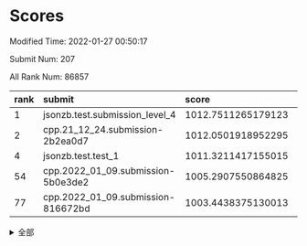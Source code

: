 # Scores

Modified Time: 2022-01-27 00:50:17

Submit Num: 207

All Rank Num: 86857

| rank |               submit               |       score        |       sigma        | pk_num |
| :--- | :--------------------------------- | :----------------- | :----------------- | :----- |
| 1    | jsonzb.test.submission_level_4     | 1012.7511265179123 | 0.8198681574126753 | 1675   |
| 2    | cpp.21_12_24.submission-2b2ea0d7   | 1012.0501918952295 | 0.8230802641589613 | 1679   |
| 4    | jsonzb.test.test_1                 | 1011.3211417155015 | 0.7626884955651434 | 1670   |
| 54   | cpp.2022_01_09.submission-5b0e3de2 | 1005.2907550864825 | 0.7302513484943174 | 1680   |
| 77   | cpp.2022_01_09.submission-816672bd | 1003.4438375130013 | 0.7177372127384325 | 1682   |


<details>
<summary>全部</summary>

| rank |                 submit                 |       score        |       sigma        | pk_num |
| :--- | :------------------------------------- | :----------------- | :----------------- | :----- |
| 1    | jsonzb.test.submission_level_4         | 1012.7511265179123 | 0.8198681574126753 | 1675   |
| 2    | cpp.21_12_24.submission-2b2ea0d7       | 1012.0501918952295 | 0.8230802641589613 | 1679   |
| 3    | gobigger.level_3.submission_level_3_32 | 1012.0150090978206 | 0.8020289627826563 | 1676   |
| 4    | jsonzb.test.test_1                     | 1011.3211417155015 | 0.7626884955651434 | 1670   |
| 5    | gobigger.level_3.submission_level_3_43 | 1011.3201505156718 | 0.7815508768637189 | 1681   |
| 6    | gobigger.level_3.submission_level_3_49 | 1011.27567869963   | 0.7908215055883663 | 1679   |
| 7    | gobigger.level_3.submission_level_3_40 | 1011.1895038081608 | 0.8050608306408976 | 1681   |
| 8    | gobigger.level_3.submission_level_3_16 | 1011.1364677477245 | 0.7858383212974269 | 1673   |
| 9    | gobigger.level_3.submission_level_3_10 | 1011.007719181866  | 0.7565747584016533 | 1677   |
| 10   | gobigger.level_3.submission_level_3_38 | 1011.0006031920691 | 0.745288693030479  | 1676   |
| 11   | gobigger.level_3.submission_level_3_12 | 1010.8714392510888 | 0.7852712524100272 | 1683   |
| 12   | gobigger.level_3.submission_level_3_41 | 1010.7342538961545 | 0.7659314397370351 | 1681   |
| 13   | gobigger.level_3.submission_level_3_24 | 1010.7193502051682 | 0.774145411750305  | 1680   |
| 14   | gobigger.level_3.submission_level_3_42 | 1010.7080272430643 | 0.7496218876047245 | 1678   |
| 15   | gobigger.level_3.submission_level_3_48 | 1010.6898932893383 | 0.7721877082711138 | 1678   |
| 16   | gobigger.level_3.submission_level_3_31 | 1010.6664316505908 | 0.7839984397386774 | 1679   |
| 17   | gobigger.level_3.submission_level_3_46 | 1010.6600295438877 | 0.7702405092292106 | 1675   |
| 18   | gobigger.level_3.submission_level_3_7  | 1010.6599241954646 | 0.7649577567555416 | 1678   |
| 19   | gobigger.level_3.submission_level_3_9  | 1010.6254065386356 | 0.7815035259224467 | 1677   |
| 20   | gobigger.level_3.submission_level_3_5  | 1010.5163405491518 | 0.7583703712587405 | 1677   |
| 21   | gobigger.level_3.submission_level_3_6  | 1010.4698520443023 | 0.7588995607597974 | 1676   |
| 22   | gobigger.level_3.submission_level_3_2  | 1010.4592741583034 | 0.7647185058991034 | 1679   |
| 23   | gobigger.level_3.submission_level_3_44 | 1010.3796258938543 | 0.7647632111720603 | 1676   |
| 24   | gobigger.level_3.submission_level_3_19 | 1010.3291067856949 | 0.7502620218459545 | 1683   |
| 25   | gobigger.level_3.submission_level_3_0  | 1010.3139508925703 | 0.7687023284789517 | 1674   |
| 26   | gobigger.level_3.submission_level_3_15 | 1010.2460023048694 | 0.7521229609571306 | 1680   |
| 27   | gobigger.level_3.submission_level_3_3  | 1010.158924201217  | 0.7589242017518667 | 1671   |
| 28   | gobigger.level_3.submission_level_3_18 | 1010.1554738415792 | 0.7587806609567358 | 1682   |
| 29   | gobigger.level_3.submission_level_3_29 | 1010.0213937368267 | 0.7826144566924252 | 1676   |
| 30   | gobigger.level_3.submission_level_3_14 | 1010.019793292707  | 0.7551067968152488 | 1682   |
| 31   | gobigger.level_3.submission_level_3_35 | 1010.01825910214   | 0.7599978167345703 | 1675   |
| 32   | gobigger.level_3.submission_level_3_26 | 1009.9701438869214 | 0.7631495860068009 | 1672   |
| 33   | gobigger.level_3.submission_level_3_23 | 1009.9415899599878 | 0.7588684768118761 | 1679   |
| 34   | gobigger.level_3.submission_level_3_39 | 1009.8776629704623 | 0.7578046065688733 | 1678   |
| 35   | gobigger.level_3.submission_level_3_22 | 1009.764329685472  | 0.7479772998469933 | 1682   |
| 36   | gobigger.level_3.submission_level_3_33 | 1009.713328185995  | 0.767117444248643  | 1681   |
| 37   | gobigger.level_3.submission_level_3_11 | 1009.7024693845651 | 0.7640567874425082 | 1677   |
| 38   | gobigger.level_3.submission_level_3_20 | 1009.6995475911291 | 0.7882292189832292 | 1682   |
| 39   | gobigger.level_3.submission_level_3_47 | 1009.6375243424551 | 0.7471841075675456 | 1682   |
| 40   | gobigger.level_3.submission_level_3_13 | 1009.6059835710151 | 0.7798557733416207 | 1676   |
| 41   | gobigger.level_3.submission_level_3_34 | 1009.5299402957979 | 0.7424260954836045 | 1675   |
| 42   | gobigger.level_3.submission_level_3_30 | 1009.4417863225984 | 0.763332738976788  | 1681   |
| 43   | gobigger.level_3.submission_level_3_27 | 1009.4122586839369 | 0.75588142755829   | 1674   |
| 44   | gobigger.level_3.submission_level_3_4  | 1009.3872689033244 | 0.7502305729062829 | 1676   |
| 45   | gobigger.level_3.submission_level_3_21 | 1009.2428212899009 | 0.7420877290536226 | 1678   |
| 46   | gobigger.level_3.submission_level_3_36 | 1009.2225149904301 | 0.772840812347518  | 1678   |
| 47   | gobigger.level_3.submission_level_3_25 | 1009.1690016096468 | 0.7546452742771441 | 1679   |
| 48   | gobigger.level_3.submission_level_3_28 | 1009.1151562000961 | 0.7485688587680517 | 1681   |
| 49   | gobigger.level_3.submission_level_3_1  | 1008.9158475297569 | 0.7512118489145551 | 1678   |
| 50   | gobigger.level_3.submission_level_3_37 | 1008.8957299568324 | 0.7424148780942627 | 1675   |
| 51   | gobigger.level_3.submission_level_3_8  | 1008.7768171308222 | 0.7186453257157749 | 1675   |
| 52   | gobigger.level_3.submission_level_3_45 | 1008.686145442063  | 0.7388103787121568 | 1677   |
| 53   | gobigger.level_3.submission_level_3_17 | 1008.3911528426005 | 0.7412011070675122 | 1677   |
| 54   | cpp.2022_01_09.submission-5b0e3de2     | 1005.2907550864825 | 0.7302513484943174 | 1680   |
| 55   | gobigger.level_1.submission_level_1_27 | 1005.128826829093  | 0.72202347585179   | 1679   |
| 56   | gobigger.level_1.submission_level_1_36 | 1005.1021584224778 | 0.725936921845047  | 1675   |
| 57   | gobigger.level_1.submission_level_1_40 | 1004.8062462381405 | 0.719155037295611  | 1685   |
| 58   | gobigger.level_1.submission_level_1_35 | 1004.4943718772979 | 0.7248524889067777 | 1673   |
| 59   | gobigger.level_1.submission_level_1_39 | 1004.4621566856453 | 0.7258470006453199 | 1683   |
| 60   | gobigger.level_1.submission_level_1_22 | 1004.4556773972541 | 0.7241663390625069 | 1677   |
| 61   | gobigger.level_1.submission_level_1_17 | 1004.2337399075342 | 0.7124495691915138 | 1675   |
| 62   | gobigger.level_1.submission_level_1_38 | 1004.0839147637066 | 0.7185388532363123 | 1676   |
| 63   | gobigger.level_1.submission_level_1_9  | 1004.0660643628562 | 0.7190037373159828 | 1677   |
| 64   | gobigger.level_1.submission_level_1_16 | 1004.005407728926  | 0.7317248665714401 | 1680   |
| 65   | gobigger.level_1.submission_level_1_49 | 1003.9783729897684 | 0.7312969821411243 | 1678   |
| 66   | gobigger.level_1.submission_level_1_26 | 1003.8855492786423 | 0.71379597844453   | 1681   |
| 67   | gobigger.level_1.submission_level_1_23 | 1003.817489813269  | 0.7088597758572829 | 1677   |
| 68   | gobigger.level_1.submission_level_1_37 | 1003.728160100188  | 0.7136564944476623 | 1676   |
| 69   | gobigger.level_1.submission_level_1_25 | 1003.6227048975919 | 0.7243091266393052 | 1680   |
| 70   | gobigger.level_1.submission_level_1_42 | 1003.6203919294516 | 0.711665712802868  | 1679   |
| 71   | gobigger.level_1.submission_level_1_1  | 1003.6136960508281 | 0.7214044744292282 | 1682   |
| 72   | gobigger.level_1.submission_level_1_7  | 1003.5976014523181 | 0.7270823846898841 | 1683   |
| 73   | gobigger.level_1.submission_level_1_20 | 1003.5696993436594 | 0.7214068179040681 | 1675   |
| 74   | gobigger.level_1.submission_level_1_6  | 1003.5174965711733 | 0.7197930265882144 | 1680   |
| 75   | gobigger.level_1.submission_level_1_44 | 1003.4973026052704 | 0.7119551146620441 | 1676   |
| 76   | gobigger.level_1.submission_level_1_4  | 1003.4548419251631 | 0.7143066898688051 | 1675   |
| 77   | cpp.2022_01_09.submission-816672bd     | 1003.4438375130013 | 0.7177372127384325 | 1682   |
| 78   | gobigger.level_1.submission_level_1_13 | 1003.346243532279  | 0.7197027280903616 | 1677   |
| 79   | gobigger.level_1.submission_level_1_47 | 1003.3126303015631 | 0.7302311452984227 | 1678   |
| 80   | gobigger.level_1.submission_level_1_24 | 1003.2808358652767 | 0.7166558459219884 | 1675   |
| 81   | gobigger.level_1.submission_level_1_12 | 1003.2584515015094 | 0.7222181814074603 | 1678   |
| 82   | gobigger.level_1.submission_level_1_46 | 1003.1962513369054 | 0.7165884070387817 | 1678   |
| 83   | gobigger.level_1.submission_level_1_14 | 1003.1516329385638 | 0.715374164291346  | 1680   |
| 84   | gobigger.level_1.submission_level_1_29 | 1003.0812820298031 | 0.719942830600619  | 1680   |
| 85   | gobigger.level_1.submission_level_1_30 | 1003.0313967702393 | 0.716035843290389  | 1679   |
| 86   | gobigger.level_1.submission_level_1_45 | 1003.0087017798028 | 0.7176400222480821 | 1679   |
| 87   | gobigger.level_1.submission_level_1_33 | 1002.9854043211963 | 0.7125818419574349 | 1681   |
| 88   | gobigger.level_1.submission_level_1_32 | 1002.962076536175  | 0.7183829220867644 | 1680   |
| 89   | gobigger.level_1.submission_level_1_21 | 1002.8924522511647 | 0.7172564136774086 | 1682   |
| 90   | gobigger.level_1.submission_level_1_5  | 1002.7438459338123 | 0.714941624669162  | 1680   |
| 91   | gobigger.level_1.submission_level_1_41 | 1002.7355448323627 | 0.7182880109557406 | 1676   |
| 92   | gobigger.level_1.submission_level_1_8  | 1002.7249101005614 | 0.7185726625058078 | 1678   |
| 93   | gobigger.level_1.submission_level_1_48 | 1002.4928215500533 | 0.7024381161400358 | 1677   |
| 94   | gobigger.level_1.submission_level_1_18 | 1002.4761162113633 | 0.7281242505444758 | 1677   |
| 95   | gobigger.level_1.submission_level_1_11 | 1002.4146690176709 | 0.7056648208918676 | 1678   |
| 96   | gobigger.level_1.submission_level_1_34 | 1002.3580399816533 | 0.7124614470829413 | 1682   |
| 97   | gobigger.level_1.submission_level_1_0  | 1002.3132737841438 | 0.7247374827769393 | 1681   |
| 98   | gobigger.level_1.submission_level_1_28 | 1002.2855831647265 | 0.7140586033960589 | 1680   |
| 99   | gobigger.level_1.submission_level_1_2  | 1002.2228347948628 | 0.7219787818551126 | 1682   |
| 100  | gobigger.level_1.submission_level_1_19 | 1002.1581616723353 | 0.7125294438438012 | 1684   |
| 101  | gobigger.level_1.submission_level_1_43 | 1002.0962201810095 | 0.7082868004315168 | 1678   |
| 102  | gobigger.level_1.submission_level_1_31 | 1002.0131575700389 | 0.7133604735544823 | 1674   |
| 103  | gobigger.level_1.submission_level_1_3  | 1002.0068782078159 | 0.7130457460729358 | 1684   |
| 104  | gobigger.level_1.submission_level_1_15 | 1001.6599841608765 | 0.7184515432250677 | 1677   |
| 105  | gobigger.level_1.submission_level_1_10 | 1001.418413335456  | 0.7154322445243735 | 1674   |
| 106  | gobigger.random.submission_random_23   | 997.0809262797449  | 0.6991025381666    | 1684   |
| 107  | gobigger.random.submission_random_19   | 996.8944529330682  | 0.7168135481482363 | 1674   |
| 108  | gobigger.random.submission_random_6    | 996.8855421298985  | 0.7196773311264156 | 1681   |
| 109  | gobigger.random.submission_random_36   | 996.7996785862299  | 0.7128497449549037 | 1677   |
| 110  | gobigger.random.submission_random_14   | 996.7074153908708  | 0.7002120018175536 | 1684   |
| 111  | gobigger.random.submission_random_30   | 996.7029027167546  | 0.6982958491814344 | 1679   |
| 112  | gobigger.random.submission_random_32   | 996.6800225029192  | 0.7079436817904929 | 1674   |
| 113  | gobigger.random.submission_random_37   | 996.6650225298015  | 0.7044921074017433 | 1677   |
| 114  | gobigger.random.submission_random_3    | 996.6265060749284  | 0.7106420685097329 | 1676   |
| 115  | gobigger.random.submission_random_5    | 996.6211404481867  | 0.7137039697798826 | 1672   |
| 116  | gobigger.random.submission_random_39   | 996.6161677191468  | 0.7039996278605766 | 1678   |
| 117  | gobigger.random.submission_random_33   | 996.6011226292293  | 0.7121286493695685 | 1682   |
| 118  | gobigger.random.submission_random_2    | 996.5483642487153  | 0.7051352276167172 | 1681   |
| 119  | gobigger.random.submission_random_21   | 996.4748490801223  | 0.7074595450802035 | 1679   |
| 120  | gobigger.random.submission_random_46   | 996.4698774173294  | 0.7104628240126337 | 1682   |
| 121  | gobigger.random.submission_random_1    | 996.4452750849649  | 0.718018891530682  | 1676   |
| 122  | gobigger.random.submission_random_29   | 996.4375723517909  | 0.7084041184596691 | 1679   |
| 123  | gobigger.random.submission_random_38   | 996.3458484053132  | 0.7132621160523198 | 1682   |
| 124  | gobigger.random.submission_random_12   | 996.1824094203658  | 0.7122269408592614 | 1683   |
| 125  | gobigger.random.submission_random_11   | 996.148962402547   | 0.7050414448845747 | 1679   |
| 126  | gobigger.random.submission_random_4    | 996.1283389756135  | 0.7078694097997428 | 1679   |
| 127  | gobigger.random.submission_random_28   | 996.0954012558833  | 0.7161162866163346 | 1672   |
| 128  | gobigger.random.submission_random_49   | 996.0038868404514  | 0.7140128894689455 | 1677   |
| 129  | gobigger.random.submission_random_20   | 995.9326539660411  | 0.7031316164399808 | 1684   |
| 130  | gobigger.random.submission_random_10   | 995.9295970905238  | 0.7025603390688778 | 1676   |
| 131  | gobigger.random.submission_random_18   | 995.9192489229029  | 0.7123895218108794 | 1684   |
| 132  | gobigger.random.submission_random_9    | 995.8897405000379  | 0.7096155062181319 | 1680   |
| 133  | gobigger.random.submission_random_48   | 995.8802767275437  | 0.6974996653765863 | 1678   |
| 134  | gobigger.random.submission_random_40   | 995.8669864450056  | 0.7037016220240648 | 1677   |
| 135  | gobigger.random.submission_random_43   | 995.8572018698687  | 0.7006637059221221 | 1678   |
| 136  | gobigger.random.submission_random_35   | 995.7553565535109  | 0.7047541359950148 | 1681   |
| 137  | gobigger.random.submission_random_25   | 995.5239258740771  | 0.7101044705551322 | 1675   |
| 138  | gobigger.random.submission_random_45   | 995.4655887248883  | 0.7090253722006167 | 1681   |
| 139  | gobigger.random.submission_random_7    | 995.4552848625054  | 0.717108275909783  | 1683   |
| 140  | gobigger.random.submission_random_8    | 995.3978949362544  | 0.7079182106690105 | 1679   |
| 141  | gobigger.random.submission_random_47   | 995.3978755567763  | 0.7415148537185998 | 1677   |
| 142  | gobigger.random.submission_random_26   | 995.3865344390689  | 0.7123249666308622 | 1674   |
| 143  | gobigger.random.submission_random_42   | 995.3252851695303  | 0.7006138945838205 | 1681   |
| 144  | gobigger.random.submission_random_34   | 995.2804699349688  | 0.7152380216227513 | 1676   |
| 145  | gobigger.random.submission_random_0    | 995.2760109760494  | 0.7110936488840661 | 1677   |
| 146  | gobigger.random.submission_random_24   | 995.1838891571622  | 0.7016041915450623 | 1679   |
| 147  | gobigger.random.submission_random_22   | 995.1799514020136  | 0.7026257947398041 | 1681   |
| 148  | gobigger.random.submission_random_27   | 995.0552512555728  | 0.719966453771895  | 1678   |
| 149  | gobigger.random.submission_random_15   | 994.8966157581056  | 0.7290573387879711 | 1681   |
| 150  | gobigger.random.submission_random_41   | 994.8955472223281  | 0.7124617597383356 | 1676   |
| 151  | gobigger.random.submission_random_31   | 994.8842341481526  | 0.7115396980985356 | 1677   |
| 152  | gobigger.level_2.submission_level_2_39 | 994.8299880562887  | 0.7225232124567401 | 1678   |
| 153  | gobigger.level_2.submission_level_2_25 | 994.7651408198853  | 0.7303549599274979 | 1678   |
| 154  | gobigger.random.submission_random_17   | 994.574763030885   | 0.7114844113745257 | 1680   |
| 155  | gobigger.random.submission_random_13   | 994.4104093071204  | 0.7137633103102649 | 1677   |
| 156  | gobigger.random.submission_random_16   | 994.332874093369   | 0.7145137133916754 | 1682   |
| 157  | gobigger.random.submission_random_44   | 994.241617602484   | 0.7131119465385453 | 1680   |
| 158  | gobigger.level_2.submission_level_2_17 | 993.514466434795   | 0.7197217711775891 | 1683   |
| 159  | gobigger.level_2.submission_level_2_49 | 993.4249003098126  | 0.7285458996419548 | 1678   |
| 160  | gobigger.level_2.submission_level_2_24 | 993.3281633691353  | 0.7517153147898333 | 1677   |
| 161  | gobigger.level_2.submission_level_2_31 | 993.0406089447757  | 0.7338894438779722 | 1681   |
| 162  | gobigger.level_2.submission_level_2_46 | 992.9914604344445  | 0.7240271088924846 | 1681   |
| 163  | gobigger.level_2.submission_level_2_15 | 992.8628079672494  | 0.7384709108862336 | 1676   |
| 164  | gobigger.level_2.submission_level_2_16 | 992.8534148693492  | 0.7403803836455903 | 1671   |
| 165  | gobigger.level_2.submission_level_2_13 | 992.6952293644282  | 0.734727146013713  | 1680   |
| 166  | gobigger.level_2.submission_level_2_19 | 992.6765057033317  | 0.751186061917614  | 1681   |
| 167  | gobigger.level_2.submission_level_2_34 | 992.6476455606847  | 0.736745798710501  | 1679   |
| 168  | gobigger.level_2.submission_level_2_1  | 992.6076423950274  | 0.7314671497240446 | 1678   |
| 169  | gobigger.level_2.submission_level_2_10 | 992.5539429977579  | 0.7630946729240987 | 1673   |
| 170  | gobigger.level_2.submission_level_2_35 | 992.4630936091864  | 0.7481999908080289 | 1678   |
| 171  | gobigger.level_2.submission_level_2_29 | 992.445309115496   | 0.7404595722823304 | 1677   |
| 172  | gobigger.level_2.submission_level_2_18 | 992.3950927327415  | 0.7410272851274563 | 1678   |
| 173  | gobigger.level_2.submission_level_2_14 | 992.2756052477615  | 0.7529659509204726 | 1683   |
| 174  | gobigger.level_2.submission_level_2_26 | 992.2075974312364  | 0.7304132939412433 | 1680   |
| 175  | gobigger.level_2.submission_level_2_3  | 992.1165925890473  | 0.7341446214081642 | 1684   |
| 176  | gobigger.level_2.submission_level_2_5  | 991.9664691389115  | 0.7588628551039066 | 1676   |
| 177  | gobigger.level_2.submission_level_2_11 | 991.8958190469832  | 0.7278240635633131 | 1678   |
| 178  | gobigger.level_2.submission_level_2_20 | 991.8342489722838  | 0.758108337344566  | 1675   |
| 179  | gobigger.level_2.submission_level_2_38 | 991.8232318421547  | 0.7334138430894963 | 1676   |
| 180  | gobigger.level_2.submission_level_2_48 | 991.8231560093504  | 0.7484554560595122 | 1676   |
| 181  | gobigger.level_2.submission_level_2_42 | 991.8110513361331  | 0.7577495566095399 | 1680   |
| 182  | gobigger.level_2.submission_level_2_33 | 991.7948832492618  | 0.7313181820548963 | 1676   |
| 183  | gobigger.level_2.submission_level_2_2  | 991.7213882226239  | 0.7525184533968556 | 1682   |
| 184  | gobigger.level_2.submission_level_2_40 | 991.6791116381938  | 0.772647051952871  | 1679   |
| 185  | gobigger.level_2.submission_level_2_0  | 991.6525191662018  | 0.7717932280289181 | 1682   |
| 186  | gobigger.level_2.submission_level_2_30 | 991.6394021312759  | 0.7364589431481136 | 1681   |
| 187  | gobigger.level_2.submission_level_2_21 | 991.6037794792356  | 0.7423689379460439 | 1675   |
| 188  | gobigger.level_2.submission_level_2_36 | 991.5725996441372  | 0.7731923407591091 | 1680   |
| 189  | gobigger.level_2.submission_level_2_28 | 991.5265619301103  | 0.7573249347027652 | 1679   |
| 190  | gobigger.level_2.submission_level_2_4  | 991.4642424789039  | 0.7440566193793567 | 1677   |
| 191  | gobigger.level_2.submission_level_2_8  | 991.4262157850043  | 0.733557790364546  | 1680   |
| 192  | gobigger.level_2.submission_level_2_43 | 991.3850328026942  | 0.7525478357065881 | 1682   |
| 193  | gobigger.level_2.submission_level_2_32 | 991.366279966964   | 0.7508944509865809 | 1676   |
| 194  | gobigger.level_2.submission_level_2_6  | 991.2872803968867  | 0.7782979036733549 | 1676   |
| 195  | gobigger.level_2.submission_level_2_7  | 991.2280715365077  | 0.7390018133563605 | 1680   |
| 196  | gobigger.level_2.submission_level_2_22 | 991.0867877715854  | 0.7562941884725936 | 1679   |
| 197  | gobigger.level_2.submission_level_2_37 | 991.0227317502683  | 0.7402518119105128 | 1681   |
| 198  | gobigger.level_2.submission_level_2_23 | 990.9153354516412  | 0.7732056062649695 | 1683   |
| 199  | gobigger.level_2.submission_level_2_9  | 990.8319632784261  | 0.7764881044404203 | 1678   |
| 200  | gobigger.level_2.submission_level_2_45 | 990.6962128235473  | 0.7634458763612968 | 1680   |
| 201  | gobigger.level_2.submission_level_2_12 | 990.3738340369698  | 0.7617892822884715 | 1680   |
| 202  | gobigger.level_2.submission_level_2_27 | 990.2421661638564  | 0.7746633774395024 | 1678   |
| 203  | gobigger.level_2.submission_level_2_47 | 989.9047848082313  | 0.7833200510532595 | 1677   |
| 204  | gobigger.level_2.submission_level_2_44 | 989.8850443645771  | 0.7776170706823691 | 1676   |
| 205  | gobigger.level_2.submission_level_2_41 | 989.7848632169071  | 0.7539180273573931 | 1680   |
| 206  | gobigger.none.submission_none_1        | 978.5067881433476  | 1.3700030313056015 | 1673   |
| 207  | gobigger.none.submission_none_0        | 976.6266229977559  | 1.276825835149899  | 1674   |

</details>